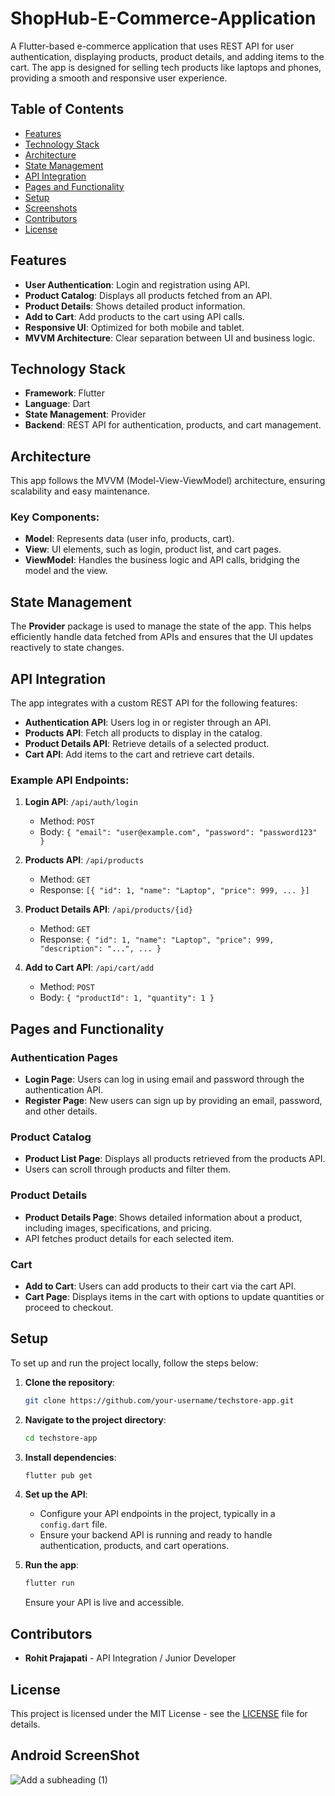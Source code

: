 # ShopHub-E-Commerce-Application

A Flutter-based e-commerce application that uses REST API for user authentication, displaying products, product details, and adding items to the cart. The app is designed for selling tech products like laptops and phones, providing a smooth and responsive user experience.

## Table of Contents

- [Features](#features)
- [Technology Stack](#technology-stack)
- [Architecture](#architecture)
- [State Management](#state-management)
- [API Integration](#api-integration)
- [Pages and Functionality](#pages-and-functionality)
- [Setup](#setup)
- [Screenshots](#screenshots)
- [Contributors](#contributors)
- [License](#license)

## Features

- **User Authentication**: Login and registration using API.
- **Product Catalog**: Displays all products fetched from an API.
- **Product Details**: Shows detailed product information.
- **Add to Cart**: Add products to the cart using API calls.
- **Responsive UI**: Optimized for both mobile and tablet.
- **MVVM Architecture**: Clear separation between UI and business logic.

## Technology Stack

- **Framework**: Flutter
- **Language**: Dart
- **State Management**: Provider
- **Backend**: REST API for authentication, products, and cart management.

## Architecture

This app follows the MVVM (Model-View-ViewModel) architecture, ensuring scalability and easy maintenance.

### Key Components:

- **Model**: Represents data (user info, products, cart).
- **View**: UI elements, such as login, product list, and cart pages.
- **ViewModel**: Handles the business logic and API calls, bridging the model and the view.

## State Management

The **Provider** package is used to manage the state of the app. This helps efficiently handle data fetched from APIs and ensures that the UI updates reactively to state changes.

## API Integration

The app integrates with a custom REST API for the following features:

- **Authentication API**: Users log in or register through an API.
- **Products API**: Fetch all products to display in the catalog.
- **Product Details API**: Retrieve details of a selected product.
- **Cart API**: Add items to the cart and retrieve cart details.

### Example API Endpoints:

1. **Login API**: `/api/auth/login`
   - Method: `POST`
   - Body: `{ "email": "user@example.com", "password": "password123" }`

2. **Products API**: `/api/products`
   - Method: `GET`
   - Response: `[{ "id": 1, "name": "Laptop", "price": 999, ... }]`

3. **Product Details API**: `/api/products/{id}`
   - Method: `GET`
   - Response: `{ "id": 1, "name": "Laptop", "price": 999, "description": "...", ... }`

4. **Add to Cart API**: `/api/cart/add`
   - Method: `POST`
   - Body: `{ "productId": 1, "quantity": 1 }`

## Pages and Functionality

### Authentication Pages

- **Login Page**: Users can log in using email and password through the authentication API.
- **Register Page**: New users can sign up by providing an email, password, and other details.

### Product Catalog

- **Product List Page**: Displays all products retrieved from the products API.
- Users can scroll through products and filter them.

### Product Details

- **Product Details Page**: Shows detailed information about a product, including images, specifications, and pricing.
- API fetches product details for each selected item.

### Cart

- **Add to Cart**: Users can add products to their cart via the cart API.
- **Cart Page**: Displays items in the cart with options to update quantities or proceed to checkout.


## Setup

To set up and run the project locally, follow the steps below:

1. **Clone the repository**:

   ```bash
   git clone https://github.com/your-username/techstore-app.git
   ```

2. **Navigate to the project directory**:

   ```bash
   cd techstore-app
   ```

3. **Install dependencies**:

   ```bash
   flutter pub get
   ```

4. **Set up the API**:

   - Configure your API endpoints in the project, typically in a `config.dart` file.
   - Ensure your backend API is running and ready to handle authentication, products, and cart operations.

5. **Run the app**:

   ```bash
   flutter run
   ```

   Ensure your API is live and accessible.

## Contributors

 - **Rohit Prajapati** - API Integration / Junior Developer

## License

This project is licensed under the MIT License - see the [LICENSE](LICENSE) file for details.

## Android ScreenShot

![Add a subheading (1)](https://github.com/user-attachments/assets/6000df8b-4201-41f4-96e4-aa35e0d6ad32)



